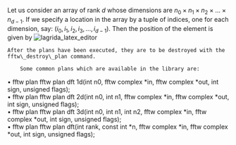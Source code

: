 
Let us consider an array of rank $d$ whose dimensions are $n_0 \times n_1 \times n_2 \times ... \times n_{d-1}$. If we specify a location in the array by a tuple of indices, one for each dimension, say:
        $(i_0,i_1,i_2,i_3,...,i_{d-1})$. Then the position of the element is given by
       ![lagrida_latex_editor](https://github.com/Riddhiman2005/Dynamics-of-the-Homogeneous-Isotropic-Universe-Metric-Perturbations-and-Lyman-alpha-Forest/assets/130882317/a8cff51d-ba97-4c6b-8a71-f25f1b2fc9da) <br>

        
       
        
   
    After the plans have been executed, they are to be destroyed with the  fftw\_destroy\_plan command.
        
        Some common plans which are available in the library are:

• fftw plan fftw plan dft 1d(int n0, fftw complex *in, fftw complex *out, int sign, unsigned flags);<br>
• fftw plan fftw plan dft 2d(int n0, int n1, fftw complex *in, fftw complex *out, int sign, unsigned flags);<br>
• fftw plan fftw plan dft 3d(int n0, int n1, int n2, fftw complex *in, fftw complex *out, int sign, unsigned flags);<br>
• fftw plan fftw plan dft(int rank, const int *n, fftw complex *in, fftw complex *out, int sign, unsigned flags); <br>

